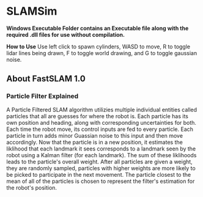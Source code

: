 # SLAMSim

**Windows Executable Folder contains an Executable file along with the required .dll files for use without compilation.**

**How to Use**
Use left click to spawn cylinders, WASD to move, R to toggle lidar lines being drawn, F to toggle world drawing, and G to toggle gaussian noise. 

## About FastSLAM 1.0
### Particle Filter Explained

A Particle Filtered SLAM algorithm utilizies multiple individual entities called particles that all are guesses for where the robot is. Each particle has its own position and heading, along with corresponding uncertainties for both. Each time the robot move, its control inputs are fed to every particle. Each particle in turn adds minor Guassian noise to this input and then move accordingly. Now that the particle is in a new position, it estimates the liklihood that each landmark it sees corresponds to a landmark seen by the robot using a Kalman filter (for each landmark). The sum of these liklihoods leads to the particle's overall weight. After all particles are given a weight, they are randomly sampled, particles with higher weights are more likely to be picked to participate in the next movement. The particle closest to the mean of all of the particles is chosen to represent the filter's estimation for the robot's position.
